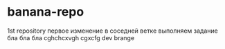 # banana-repo
1st repository
первое изменение в соседней ветке
выполняем задание бла бла бла
cghchcxvgh
cgxcfg
dev brange